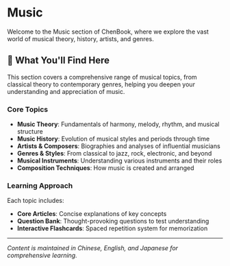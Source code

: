 # Music

Welcome to the Music section of ChenBook, where we explore the vast world of musical theory, history, artists, and genres.

## 🎵 What You'll Find Here

This section covers a comprehensive range of musical topics, from classical theory to contemporary genres, helping you deepen your understanding and appreciation of music.

### Core Topics

- **Music Theory**: Fundamentals of harmony, melody, rhythm, and musical structure
- **Music History**: Evolution of musical styles and periods through time
- **Artists & Composers**: Biographies and analyses of influential musicians
- **Genres & Styles**: From classical to jazz, rock, electronic, and beyond
- **Musical Instruments**: Understanding various instruments and their roles
- **Composition Techniques**: How music is created and arranged

### Learning Approach

Each topic includes:
- **Core Articles**: Concise explanations of key concepts
- **Question Bank**: Thought-provoking questions to test understanding
- **Interactive Flashcards**: Spaced repetition system for memorization

---

*Content is maintained in Chinese, English, and Japanese for comprehensive learning.*
